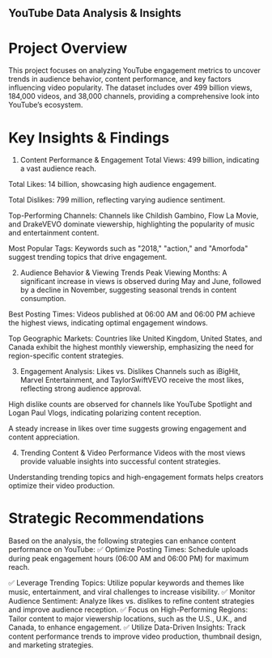 ## YouTube Data Analysis & Insights
# Project Overview
This project focuses on analyzing YouTube engagement metrics to uncover trends in audience behavior, content performance, and key factors influencing video popularity. 
The dataset includes over 499 billion views, 184,000 videos, and 38,000 channels, providing a comprehensive look into YouTube’s ecosystem.

# Key Insights & Findings
1. Content Performance & Engagement
Total Views: 499 billion, indicating a vast audience reach.

Total Likes: 14 billion, showcasing high audience engagement.

Total Dislikes: 799 million, reflecting varying audience sentiment.

Top-Performing Channels: Channels like Childish Gambino, Flow La Movie, and DrakeVEVO dominate viewership, highlighting the popularity of music and entertainment content.

Most Popular Tags: Keywords such as "2018," "action," and "Amorfoda" suggest trending topics that drive engagement.

2. Audience Behavior & Viewing Trends
Peak Viewing Months: A significant increase in views is observed during May and June, followed by a decline in November, suggesting seasonal trends in content consumption.

Best Posting Times: Videos published at 06:00 AM and 06:00 PM achieve the highest views, indicating optimal engagement windows.

Top Geographic Markets: Countries like United Kingdom, United States, and Canada exhibit the highest monthly viewership, emphasizing the need for region-specific content strategies.

3. Engagement Analysis: Likes vs. Dislikes
Channels such as iBigHit, Marvel Entertainment, and TaylorSwiftVEVO receive the most likes, reflecting strong audience approval.

High dislike counts are observed for channels like YouTube Spotlight and Logan Paul Vlogs, indicating polarizing content reception.

A steady increase in likes over time suggests growing engagement and content appreciation.

4. Trending Content & Video Performance
Videos with the most views provide valuable insights into successful content strategies.

Understanding trending topics and high-engagement formats helps creators optimize their video production.

# Strategic Recommendations
Based on the analysis, the following strategies can enhance content performance on YouTube:
✅ Optimize Posting Times: Schedule uploads during peak engagement hours (06:00 AM and 06:00 PM) for maximum reach.

✅ Leverage Trending Topics: Utilize popular keywords and themes like music, entertainment, and viral challenges to increase visibility.
✅ Monitor Audience Sentiment: Analyze likes vs. dislikes to refine content strategies and improve audience reception.
✅ Focus on High-Performing Regions: Tailor content to major viewership locations, such as the U.S., U.K., and Canada, to enhance engagement.
✅ Utilize Data-Driven Insights: Track content performance trends to improve video production, thumbnail design, and marketing strategies.

